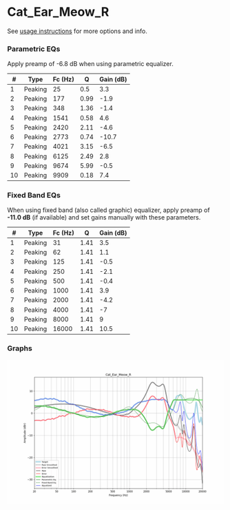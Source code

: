# Cat_Ear_Meow_R
See [usage instructions](https://github.com/jaakkopasanen/AutoEq#usage) for more options and info.

### Parametric EQs
Apply preamp of -6.8 dB when using parametric equalizer.

|   # | Type    |   Fc (Hz) |    Q |   Gain (dB) |
|-----|---------|-----------|------|-------------|
|   1 | Peaking |        25 | 0.5  |         3.3 |
|   2 | Peaking |       177 | 0.99 |        -1.9 |
|   3 | Peaking |       348 | 1.36 |        -1.4 |
|   4 | Peaking |      1541 | 0.58 |         4.6 |
|   5 | Peaking |      2420 | 2.11 |        -4.6 |
|   6 | Peaking |      2773 | 0.74 |       -10.7 |
|   7 | Peaking |      4021 | 3.15 |        -6.5 |
|   8 | Peaking |      6125 | 2.49 |         2.8 |
|   9 | Peaking |      9674 | 5.99 |        -0.5 |
|  10 | Peaking |      9909 | 0.18 |         7.4 |

### Fixed Band EQs
When using fixed band (also called graphic) equalizer, apply preamp of **-11.0 dB** (if available) and set gains manually with these parameters.

|   # | Type    |   Fc (Hz) |    Q |   Gain (dB) |
|-----|---------|-----------|------|-------------|
|   1 | Peaking |        31 | 1.41 |         3.5 |
|   2 | Peaking |        62 | 1.41 |         1.1 |
|   3 | Peaking |       125 | 1.41 |        -0.5 |
|   4 | Peaking |       250 | 1.41 |        -2.1 |
|   5 | Peaking |       500 | 1.41 |        -0.4 |
|   6 | Peaking |      1000 | 1.41 |         3.9 |
|   7 | Peaking |      2000 | 1.41 |        -4.2 |
|   8 | Peaking |      4000 | 1.41 |        -7   |
|   9 | Peaking |      8000 | 1.41 |         9   |
|  10 | Peaking |     16000 | 1.41 |        10.5 |

### Graphs
![](./Cat_Ear_Meow_R.png)
